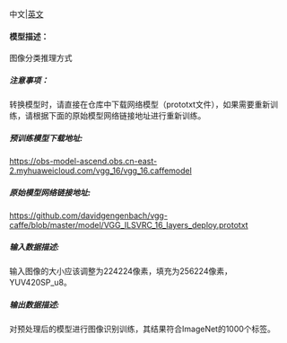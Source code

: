 中文|[英文](Readme.md)
#### 模型描述：

图像分类推理方式

##### 注意事项：
转换模型时，请直接在仓库中下载网络模型（prototxt文件），如果需要重新训练，请根据下面的原始模型网络链接地址进行重新训练。

##### 预训练模型下载地址:
https://obs-model-ascend.obs.cn-east-2.myhuaweicloud.com/vgg_16/vgg_16.caffemodel

##### 原始模型网络链接地址:
https://github.com/davidgengenbach/vgg-caffe/blob/master/model/VGG_ILSVRC_16_layers_deploy.prototxt

##### 输入数据描述:

输入图像的大小应该调整为224224像素，填充为256224像素，YUV420SP_u8。

##### 输出数据描述:

对预处理后的模型进行图像识别训练，其结果符合ImageNet的1000个标签。